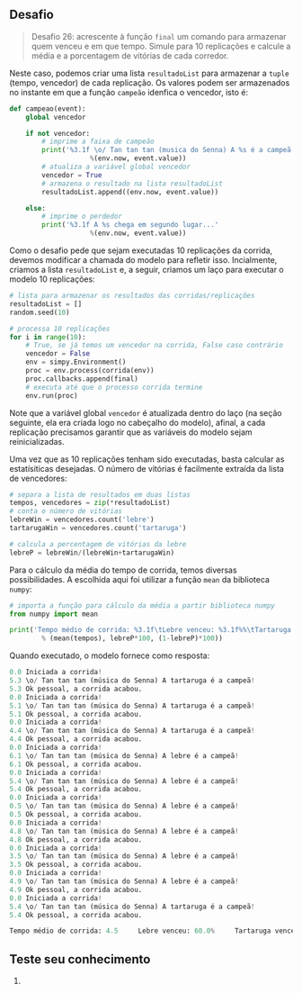 ## Desafio
> Desafio 26: acrescente à função `final` um comando para armazenar quem venceu e em que tempo. Simule para 10 replicações e calcule a média e a porcentagem de vitórias de cada corredor. 

Neste caso, podemos criar uma lista `resultadoList` para armazenar a `tuple` (tempo, vencedor) de cada replicação. Os valores podem ser armazenados no instante em que a função `campeão` idenfica o vencedor, isto é:
```python
def campeao(event):
    global vencedor

    if not vencedor:
        # imprime a faixa de campeão
        print('%3.1f \o/ Tan tan tan (musica do Senna) A %s é a campeã!'
                    %(env.now, event.value))
        # atualiza a variável global vencedor
        vencedor = True
        # armazena o resultado na lista resultadoList
        resultadoList.append((env.now, event.value))

    else:
        # imprime o perdedor
        print('%3.1f A %s chega em segundo lugar...'
                    %(env.now, event.value))
```
Como o desafio pede que sejam executadas 10 replicações da corrida, devemos modificar a chamada do modelo para refletir isso. Incialmente, criamos a lista `resultadoList` e, a seguir, criamos um laço para executar o modelo 10 replicações:
```python
# lista para armazenar os resultados das corridas/replicações
resultadoList = []
random.seed(10)

# processa 10 replicações
for i in range(10):
    # True, se já temos um vencedor na corrida, False caso contrário
    vencedor = False
    env = simpy.Environment()
    proc = env.process(corrida(env))
    proc.callbacks.append(final)
    # executa até que o processo corrida termine
    env.run(proc)
```
Note que a variável global `vencedor` é atualizada dentro do laço (na seção seguinte, ela era criada logo no cabeçalho do modelo), afinal, a cada replicação precisamos garantir que as variáveis do modelo sejam reinicializadas.

Uma vez que as 10 replicações tenham sido executadas, basta calcular as estatísiticas desejadas. O número de vitórias é facilmente extraída da lista de vencedores:

```python
# separa a lista de resultados em duas listas
tempos, vencedores = zip(*resultadoList)
# conta o número de vitórias
lebreWin = vencedores.count('lebre')
tartarugaWin = vencedores.count('tartaruga')

# calcula a percentagem de vitórias da lebre
lebreP = lebreWin/(lebreWin+tartarugaWin)
```
Para o cálculo da média do tempo de corrida, temos diversas possibilidades. A escolhida aqui foi utilizar a função `mean` da biblioteca `numpy`:
```python
# importa a função para cálculo da média a partir biblioteca numpy
from numpy import mean

print('Tempo médio de corrida: %3.1f\tLebre venceu: %3.1f%%\tTartaruga venceu: %3.1f%%'
        % (mean(tempos), lebreP*100, (1-lebreP)*100))
```
Quando executado, o modelo fornece como resposta:
```python
0.0 Iniciada a corrida!
5.3 \o/ Tan tan tan (música do Senna) A tartaruga é a campeã!
5.3 Ok pessoal, a corrida acabou.
0.0 Iniciada a corrida!
5.1 \o/ Tan tan tan (música do Senna) A tartaruga é a campeã!
5.1 Ok pessoal, a corrida acabou.
0.0 Iniciada a corrida!
4.4 \o/ Tan tan tan (música do Senna) A tartaruga é a campeã!
4.4 Ok pessoal, a corrida acabou.
0.0 Iniciada a corrida!
6.1 \o/ Tan tan tan (música do Senna) A lebre é a campeã!
6.1 Ok pessoal, a corrida acabou.
0.0 Iniciada a corrida!
5.4 \o/ Tan tan tan (música do Senna) A lebre é a campeã!
5.4 Ok pessoal, a corrida acabou.
0.0 Iniciada a corrida!
0.5 \o/ Tan tan tan (música do Senna) A lebre é a campeã!
0.5 Ok pessoal, a corrida acabou.
0.0 Iniciada a corrida!
4.8 \o/ Tan tan tan (música do Senna) A lebre é a campeã!
4.8 Ok pessoal, a corrida acabou.
0.0 Iniciada a corrida!
3.5 \o/ Tan tan tan (música do Senna) A lebre é a campeã!
3.5 Ok pessoal, a corrida acabou.
0.0 Iniciada a corrida!
4.9 \o/ Tan tan tan (música do Senna) A lebre é a campeã!
4.9 Ok pessoal, a corrida acabou.
0.0 Iniciada a corrida!
5.4 \o/ Tan tan tan (música do Senna) A tartaruga é a campeã!
5.4 Ok pessoal, a corrida acabou.

Tempo médio de corrida: 4.5     Lebre venceu: 60.0%     Tartaruga venceu: 40.0%
```
## Teste seu conhecimento
1. 